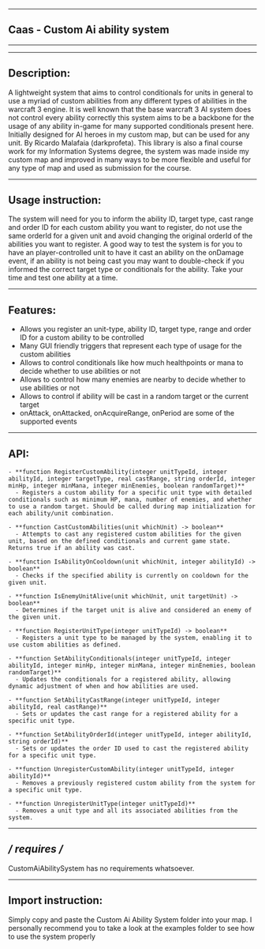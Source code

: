 ------------
Caas - Custom Ai ability system
------------
************************************************************************************

   ------------
   Description:
   ------------
   A lightweight system that aims to control conditionals for units in general to use a myriad of custom abilities from any
   different types of abilities in the warcraft 3 engine. It is well known that the base warcraft 3 AI system does not control every ability correctly
   this system aims to be a backbone for the usage of any ability in-game for many supported conditionals present here.
   Initially designed for AI heroes in my custom map, but can be used for any unit.
   By Ricardo Malafaia (darkprofeta).
   This library is also a final course work for my Information Systems degree, the system was made inside my custom map
   and improved in many ways to be more flexible and useful for any type of map and used as submission for the course. 

   -------------------
   Usage instruction:
   -------------------
   The system will need for you to inform the ability ID, target type, cast range and order ID for each custom 
   ability you want to register, do not use the same orderId for a given unit and avoid changing the original orderId
   of the abilities you want to register.
   A good way to test the system is for you to have an player-controlled unit to have it cast an ability on the 
   onDamage event, if an ability is not being cast you may want to double-check if you informed the correct target type
   or conditionals for the ability. 
   Take your time and test one ability at a time.

   ---------
   Features:
   ---------
   - Allows you register an unit-type, ability ID, target type, range and order ID for a custom ability to be controlled
   - Many GUI friendly triggers that represent each type of usage for the custom abilities
   - Allows to control conditionals like how much healthpoints or mana to decide whether to use abilities or not
   - Allows to control how many enemies are nearby to decide whether to use abilities or not
   - Allows to control if ability will be cast in a random target or the current target
   - onAttack, onAttacked, onAcquireRange, onPeriod are some of the supported events

   ----
   API:
   ----
    - **function RegisterCustomAbility(integer unitTypeId, integer abilityId, integer targetType, real castRange, string orderId, integer minHp, integer minMana, integer minEnemies, boolean randomTarget)**
      - Registers a custom ability for a specific unit type with detailed conditionals such as minimum HP, mana, number of enemies, and whether to use a random target. Should be called during map initialization for each ability/unit combination.

    - **function CastCustomAbilities(unit whichUnit) -> boolean**
      - Attempts to cast any registered custom abilities for the given unit, based on the defined conditionals and current game state. Returns true if an ability was cast.

    - **function IsAbilityOnCooldown(unit whichUnit, integer abilityId) -> boolean**
      - Checks if the specified ability is currently on cooldown for the given unit.

    - **function IsEnemyUnitAlive(unit whichUnit, unit targetUnit) -> boolean**
      - Determines if the target unit is alive and considered an enemy of the given unit.

    - **function RegisterUnitType(integer unitTypeId) -> boolean**
      - Registers a unit type to be managed by the system, enabling it to use custom abilities as defined.

    - **function SetAbilityConditionals(integer unitTypeId, integer abilityId, integer minHp, integer minMana, integer minEnemies, boolean randomTarget)**
      - Updates the conditionals for a registered ability, allowing dynamic adjustment of when and how abilities are used.

    - **function SetAbilityCastRange(integer unitTypeId, integer abilityId, real castRange)**
      - Sets or updates the cast range for a registered ability for a specific unit type.

    - **function SetAbilityOrderId(integer unitTypeId, integer abilityId, string orderId)**
      - Sets or updates the order ID used to cast the registered ability for a specific unit type.

    - **function UnregisterCustomAbility(integer unitTypeId, integer abilityId)**
      - Removes a previously registered custom ability from the system for a specific unit type.

    - **function UnregisterUnitType(integer unitTypeId)**
      - Removes a unit type and all its associated abilities from the system.


   --------------
   */ requires /*
   --------------
   CustomAiAbilitySystem has no requirements whatsoever.


   -------------------
   Import instruction:
   -------------------
   Simply copy and paste the Custom Ai Ability System folder into your map.
   I personally recommend you to take a look at the examples folder to see how to use the system properly

